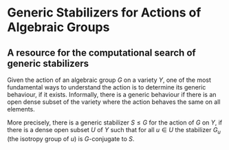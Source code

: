 # Generic Stabilizers for Actions of Algebraic Groups
## A resource for the computational search of generic stabilizers

Given the action of an algebraic group $G$ on a variety $Y$, one of the most fundamental ways to understand the action is to determine its generic behaviour, if it exists. Informally, there is a generic behaviour if there is an open dense subset of the variety where the action behaves the same on all elements.

More precisely, there is a generic stabilizer $S\leq G$ for the action of $G$ on $Y$, if there is a dense open subset $U$ of $Y$ such that for all $u\in U$ the stabilizer $G_u$ (the isotropy group of $u$) is $G$-conjugate to $S$. 